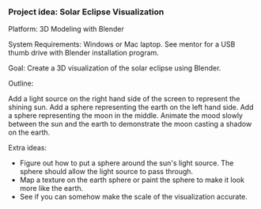 ### Project idea: Solar Eclipse Visualization

Platform: 3D Modeling with Blender

System Requirements: Windows or Mac laptop. See mentor for a USB thumb drive with Blender installation program.

Goal: Create a 3D visualization of the solar eclipse using Blender.

Outline:

Add a light source on the right hand side of the screen to represent the shining sun.
Add a sphere representing the earth on the left hand side.
Add a sphere representing the moon in the middle.  Animate the mood slowly between the sun and the earth to demonstrate the moon casting a shadow on the earth.

Extra ideas:
* Figure out how to put a sphere around the sun's light source. The sphere should allow the light source to pass through.
* Map a texture on the earth sphere or paint the sphere to make it look more like the earth.
* See if you can somehow make the scale of the visualization accurate.
